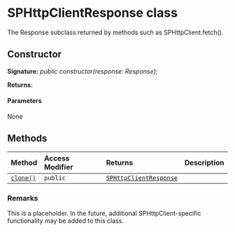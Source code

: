 # SPHttpClientResponse class







The Response subclass returned by methods such as SPHttpClient.fetch().


## Constructor


**Signature:** _public constructor(response: Response);_

**Returns**: 



#### Parameters
None





## Methods

| Method	   | Access Modifier | Returns	| Description|
|:-------------|:----|:-------|:-----------|
|[`clone()`](clone-sphttpclientresponse.md)     | `public` | [`SPHttpClientResponse`](../sp-http/class/sphttpclientresponse.md) |  |





### Remarks

This is a placeholder. In the future, additional SPHttpClient-specific functionality may be added to this class.

